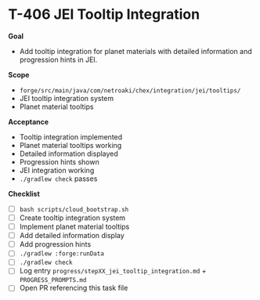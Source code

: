 # T-406 JEI Tooltip Integration

**Goal**

- Add tooltip integration for planet materials with detailed information and progression hints in JEI.

**Scope**

- `forge/src/main/java/com/netroaki/chex/integration/jei/tooltips/`
- JEI tooltip integration system
- Planet material tooltips

**Acceptance**

- Tooltip integration implemented
- Planet material tooltips working
- Detailed information displayed
- Progression hints shown
- JEI integration working
- `./gradlew check` passes

**Checklist**

- [ ] `bash scripts/cloud_bootstrap.sh`
- [ ] Create tooltip integration system
- [ ] Implement planet material tooltips
- [ ] Add detailed information display
- [ ] Add progression hints
- [ ] `./gradlew :forge:runData`
- [ ] `./gradlew check`
- [ ] Log entry `progress/stepXX_jei_tooltip_integration.md` + `PROGRESS_PROMPTS.md`
- [ ] Open PR referencing this task file
